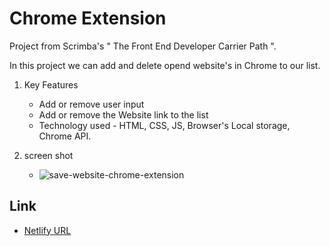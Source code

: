 # Chrome Extension

Project from Scrimba's " The Front End Developer Carrier Path ".

In this project we can add and delete opend website's in Chrome to our list.

1. Key Features
   - Add or remove user input
   - Add or remove the Website link to the list
   - Technology used - HTML, CSS, JS, Browser's Local storage, Chrome API.
  
2. screen shot

   - ![save-website-chrome-extension](https://github.com/harshnaikAI/Chrome-extension-app/assets/124079700/ba205017-87ab-46a7-91d9-9caafa57dec0)
  
  
## Link 

   - [Netlify URL](https://chrome-extension-app-scrimb-pro.netlify.app/)
